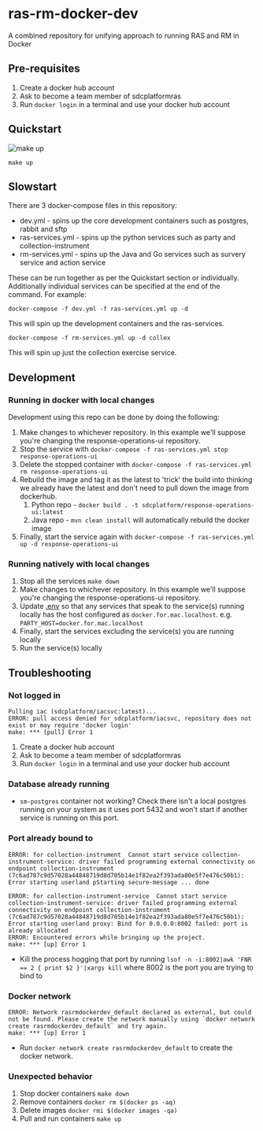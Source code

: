 # ras-rm-docker-dev
A combined repository for unifying approach to running RAS and RM in Docker

## Pre-requisites
1. Create a docker hub account
1. Ask to become a team member of sdcplatformras
1. Run `docker login` in a terminal and use your docker hub account

## Quickstart
![make up](https://media.giphy.com/media/xULW8lyhMJjzyO33sA/giphy.gif)
```
make up
```

## Slowstart

There are 3 docker-compose files in this repository:
- dev.yml - spins up the core development containers such as postgres, rabbit and sftp
- ras-services.yml - spins up the python services such as party and collection-instrument
- rm-services.yml - spins up the Java and Go services such as survery service and action service

These can be run together as per the Quickstart section or individually.  Additionally individual services can be specified at the end of the command. For example:

```
docker-compose -f dev.yml -f ras-services.yml up -d
```

This will spin up the development containers and the ras-services.

```
docker-compose -f rm-services.yml up -d collex
```

This will spin up just the collection exercise service.

## Development

### Running in docker with local changes
Development using this repo can be done by doing the following:

1. Make changes to whichever repository.  In this example we'll suppose you're changing the response-operations-ui repository.
1. Stop the service with `docker-compose -f ras-services.yml stop response-operations-ui`
1. Delete the stopped container with `docker-compose -f ras-services.yml rm response-operations-ui`
1. Rebuild the image and tag it as the latest to 'trick' the build into thinking we already have the latest and don't need to pull down the image from dockerhub.
    1. Python repo - `docker build . -t sdcplatform/response-operations-ui:latest`
    1. Java repo - `mvn clean install` will automatically rebuild the docker image
1. Finally, start the service again with `docker-compose -f ras-services.yml up -d response-operations-ui`

### Running natively with local changes
1. Stop all the services `make down`
1. Make changes to whichever repository.  In this example we'll suppose you're changing the response-operations-ui repository.
1. Update [.env](./.env) so that any services that speak to the service(s) running locally has the host configured as `docker.for.mac.localhost`. e.g. `PARTY_HOST=docker.for.mac.localhost`
1. Finally, start the services excluding the service(s) you are running locally
1. Run the service(s) locally

## Troubleshooting
### Not logged in
```
Pulling iac (sdcplatform/iacsvc:latest)...
ERROR: pull access denied for sdcplatform/iacsvc, repository does not exist or may require 'docker login'
make: *** [pull] Error 1
```
1. Create a docker hub account
1. Ask to become a team member of sdcplatformras
1. Run `docker login` in a terminal and use your docker hub account

### Database already running
- `sm-postgres` container not working? Check there isn't a local postgres running on your system as it uses port 5432 and won't start if another service is running on this port.

### Port already bound to
```
ERROR: for collection-instrument  Cannot start service collection-instrument-service: driver failed programming external connectivity on endpoint collection-instrument (7c6ad787c9d57028a44848719d8d705b14e1f82ea2f393ada80e5f7e476c50b1): Error starting userland pStarting secure-message ... done

ERROR: for collection-instrument-service  Cannot start service collection-instrument-service: driver failed programming external connectivity on endpoint collection-instrument (7c6ad787c9d57028a44848719d8d705b14e1f82ea2f393ada80e5f7e476c50b1): Error starting userland proxy: Bind for 0.0.0.0:8002 failed: port is already allocated
ERROR: Encountered errors while bringing up the project.
make: *** [up] Error 1
```
- Kill the process hogging that port by running `lsof -n -i:8002|awk 'FNR == 2 { print $2 }'|xargs kill` where 8002 is the port you are trying to bind to

### Docker network
```
ERROR: Network rasrmdockerdev_default declared as external, but could not be found. Please create the network manually using `docker network create rasrmdockerdev_default` and try again.
make: *** [up] Error 1
```

- Run `docker network create rasrmdockerdev_default` to create the docker network.

### Unexpected behavior

1. Stop docker containers `make down`
1. Remove containers `docker rm $(docker ps -aq)`
1. Delete images `docker rmi $(docker images -qa)`
1. Pull and run containers `make up`